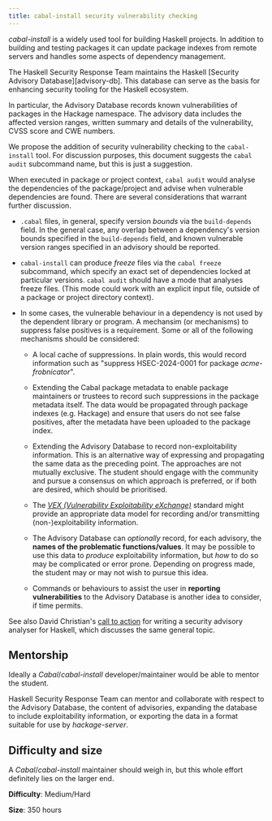 ```yaml
---
title: cabal-install security vulnerability checking
---
```


*cabal-install* is a widely used tool for building Haskell projects.
In addition to building and testing packages it can update package
indexes from remote servers and handles some aspects of dependency
management.

The Haskell Security Response Team maintains the Haskell [Security
Advisory Database][advisory-db].  This database can serve as the
basis for enhancing security tooling for the Haskell ecosystem.

In particular, the Advisory Database records known vulnerabilities
of packages in the Hackage namespace.  The advisory data includes
the affected version ranges, written summary and details of the
vulnerability, CVSS score and CWE numbers.

We propose the addition of security vulnerability checking to the
`cabal-install` tool.  For discussion purposes, this document
suggests the `cabal audit` subcommand name, but this is just a
suggestion.

When executed in package or project context, `cabal audit` would
analyse the dependencies of the package/project and advise when
vulnerable dependencies are found.  There are several considerations
that warrant further discussion.

- `.cabal` files, in general, specify version *bounds* via the
  `build-depends` field.  In the general case, any overlap between a
  dependency's version bounds specified in the `build-depends`
  field, and known vulnerable version ranges specified in an
  advisory should be reported.

- `cabal-install` can produce *freeze* files via the `cabal freeze`
  subcommand, which specify an exact set of dependencies locked at
  particular versions.  `cabal audit` should have a mode that
  analyses freeze files.  (This mode could work with an explicit
  input file, outside of a package or project directory context).

- In some cases, the vulnerable behaviour in a dependency is not
  used by the dependent library or program.  A mechansim (or
  mechanisms) to suppress false positives is a requirement.  Some or
  all of the following mechanisms should be considered:

  - A local cache of suppressions.  In plain words, this would
    record information such as "suppress HSEC-2024-0001 for package
    *acme-frobnicator*".

  - Extending the Cabal package metadata to enable package
    maintainers or trustees to record such suppressions in the
    package metadata itself.  The data would be propagated through
    package indexes (e.g. Hackage) and ensure that users do not see
    false positives, after the metadata have been uploaded to the
    package index.

  - Extending the Advisory Database to record non-exploitability
    information.  This is an alternative way of expressing and
    propagating the same data as the preceding point.  The
    approaches are not mutually exclusive.  The student should
    engage with the community and pursue a consensus on which
    approach is preferred, or if both are desired, which should be
    prioritised.

  - The [*VEX (Vulnerability Exploitability eXchange)*][VEX]
    standard might provide an appropriate data model for recording
    and/or transmitting (non-)exploitability information.

  - The Advisory Database can *optionally* record, for each
    advisory, the **names of the problematic functions/values**.  It
    may be possible to use this data to *produce* exploitability
    information, but *how* to do so may be complicated or error
    prone.  Depending on progress made, the student may or may not
    wish to pursue this idea.

  - Commands or behaviours to assist the user in **reporting
    vulnerabilities** to the Advisory Database is another idea to
    consider, if time permits.

See also David Christian's [call to action][] for writing a security
advisory analyser for Haskell, which discusses the same general
topic.

[VEX]: https://www.cisa.gov/resources-tools/resources/minimum-requirements-vulnerability-exploitability-exchange-vex
[call to action]: https://discourse.haskell.org/t/would-you-like-to-write-a-security-advisory-analyzer/7638


## Mentorship

Ideally a *Cabal*/*cabal-install* developer/maintainer would be able
to mentor the student.

Haskell Security Response Team can mentor and collaborate with
respect to the Advisory Database, the content of advisories,
expanding the database to include exploitability information, or
exporting the data in a format suitable for use by *hackage-server*.

## Difficulty and size

A *Cabal*/*cabal-install* maintainer should weigh in, but this whole
effort definitely lies on the larger end.

**Difficulty**: Medium/Hard

**Size**: 350 hours
